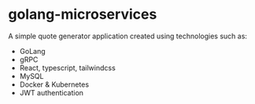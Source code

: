 # golang-microservices

A simple quote generator application created using technologies such as:
- GoLang
- gRPC
- React, typescript, tailwindcss
- MySQL
- Docker & Kubernetes
- JWT authentication
